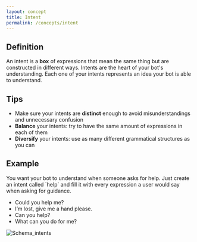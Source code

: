 ```yaml
---
layout: concept
title: Intent
permalink: /concepts/intent
---
```


## Definition
An intent is a **box** of expressions that mean the same thing but are constructed in different ways. Intents are the heart of your bot's understanding.
Each one of your intents represents an idea your bot is able to understand.

## Tips

* Make sure your intents are **distinct** enough to avoid misunderstandings and unnecessary confusion
* **Balance** your intents: try to have the same amount of expressions in each of them
* **Diversify** your intents: use as many different grammatical structures as you can

## Example
You want your bot to understand when someone asks for help. Just create an intent called \`help\` and fill it with every expression a user would say when asking for guidance.

* Could you help me?
* I’m lost, give me a hand please.
* Can you help?
* What can you do for me?

![Schema_intents](//cdn.recast.ai/man/recast-ai-whats-intentb.png)
